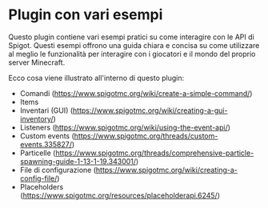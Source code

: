 # Plugin con vari esempi
Questo plugin contiene vari esempi pratici su come interagire con le API di Spigot.
Questi esempi offrono una guida chiara e concisa su come utilizzare al meglio le funzionalità per interagire con i giocatori e il mondo del proprio server Minecraft.

Ecco cosa viene illustrato all'interno di questo plugin:
- Comandi (https://www.spigotmc.org/wiki/create-a-simple-command/)
- Items
- Inventari (GUI) (https://www.spigotmc.org/wiki/creating-a-gui-inventory/)
- Listeners (https://www.spigotmc.org/wiki/using-the-event-api/)
- Custom events (https://www.spigotmc.org/threads/custom-events.335827/)
- Particelle (https://www.spigotmc.org/threads/comprehensive-particle-spawning-guide-1-13-1-19.343001/)
- File di configurazione (https://www.spigotmc.org/wiki/creating-a-config-file/)
- Placeholders (https://www.spigotmc.org/resources/placeholderapi.6245/)